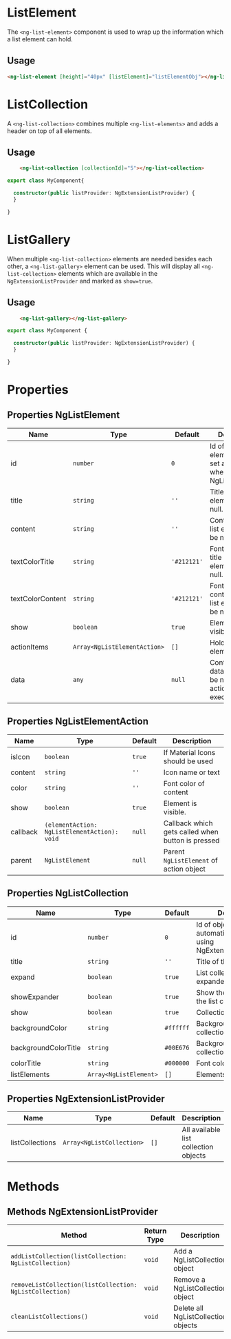 # ListElement

The `<ng-list-element>` component is used to wrap up the information which a list element can hold.

## Usage

```html
<ng-list-element [height]="40px" [listElement]="listElementObj"></ng-list-element>
```

# ListCollection

A `<ng-list-collection>` combines multiple `<ng-list-elements>` and adds a header on top of all elements.
 
## Usage

```html
    <ng-list-collection [collectionId]="5"></ng-list-collection>
```

```typescript
export class MyComponent{

  constructor(public listProvider: NgExtensionListProvider) {
  }

}
```

# ListGallery

When multiple `<ng-list-collection>` elements are needed besides each other, a `<ng-list-gallery>` element can be used.
This will display all `<ng-list-collection>` elements which are available in the `NgExtensionListProvider`
and marked as `show=true`. 

## Usage

```html
    <ng-list-gallery></ng-list-gallery>
```

```typescript
export class MyComponent {

  constructor(public listProvider: NgExtensionListProvider) {
  }

}
```

# Properties

## Properties NgListElement

|Name|Type|Default|Description|
|----|----|-------|-----------|
|id|`number`|`0`|Id of the element. Gets set automatically when using a NgListCollection.|
|title|`string`|`''`|Title of the list element. Can be null.|
|content|`string`|`''`|Content of the list element. Can be null.|
|textColorTitle|`string`|`'#212121'`|Font color of the title of the list element. Can be null.|
|textColorContent|`string`|`'#212121'`|Font color of the content of the list element. Can be null.|
|show|`boolean`|`true`|Element is visible.|
|actionItems|`Array<NgListElementAction>`|`[]`|Holds visible element actions|
|data|`any`|`null`|Contains custom data which can be needed when action gets executed|

## Properties NgListElementAction

|Name|Type|Default|Description|
|----|----|-------|-----------|
|isIcon|`boolean`|`true`|If Material Icons should be used|
|content|`string`|`''`|Icon name or text|
|color|`string`|`''`|Font color of content|
|show|`boolean`|`true`|Element is visible.|
|callback|`(elementAction: NgListElementAction): void`|`null`|Callback which gets called when button is pressed|
|parent|`NgListElement`|`null`|Parent `NgListElement` of action object|

## Properties NgListCollection

|Name|Type|Default|Description|
|----|----|-------|-----------|
|id|`number`|`0`|Id of object. Gets set automatically when using NgExtensionListProvider.|
|title|`string`|`''`|Title of the list collection.|
|expand|`boolean`|`true`|List collection is expanded.|
|showExpander|`boolean`|`true`|Show the expander of the list collection.|
|show|`boolean`|`true`|Collection is visible|
|backgroundColor|`string`|`#ffffff`|Background color of collection|
|backgroundColorTitle|`string`|`#00E676`|Background color of collection title|
|colorTitle|`string`|`#000000`|Font color for title|
|listElements|`Array<NgListElement>`|`[]`|Elements in collection|

## Properties NgExtensionListProvider

|Name|Type|Default|Description|
|----|----|-------|-----------|
|listCollections|`Array<NgListCollection>`|`[]`|All available list collection objects|

# Methods

## Methods NgExtensionListProvider

|Method|Return Type|Description|
|------|-----------|-----------|
|`addListCollection(listCollection: NgListCollection)`|`void`|Add a NgListCollection object|
|`removeListCollection(listCollection: NgListCollection)`|`void`|Remove a NgListCollection object|
|`cleanListCollections()`|`void`|Delete all NgListCollection objects|
